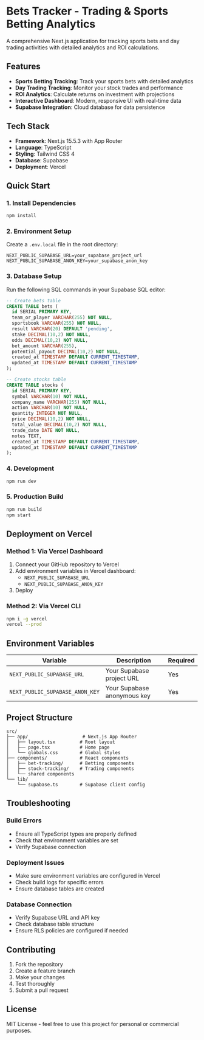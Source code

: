 # Bets Tracker - Trading & Sports Betting Analytics

A comprehensive Next.js application for tracking sports bets and day trading activities with detailed analytics and ROI calculations.

## Features

- **Sports Betting Tracking**: Track your sports bets with detailed analytics
- **Day Trading Tracking**: Monitor your stock trades and performance
- **ROI Analytics**: Calculate returns on investment with projections
- **Interactive Dashboard**: Modern, responsive UI with real-time data
- **Supabase Integration**: Cloud database for data persistence

## Tech Stack

- **Framework**: Next.js 15.5.3 with App Router
- **Language**: TypeScript
- **Styling**: Tailwind CSS 4
- **Database**: Supabase
- **Deployment**: Vercel

## Quick Start

### 1. Install Dependencies
```bash
npm install
```

### 2. Environment Setup
Create a `.env.local` file in the root directory:

```env
NEXT_PUBLIC_SUPABASE_URL=your_supabase_project_url
NEXT_PUBLIC_SUPABASE_ANON_KEY=your_supabase_anon_key
```

### 3. Database Setup
Run the following SQL commands in your Supabase SQL editor:

```sql
-- Create bets table
CREATE TABLE bets (
  id SERIAL PRIMARY KEY,
  team_or_player VARCHAR(255) NOT NULL,
  sportsbook VARCHAR(255) NOT NULL,
  result VARCHAR(20) DEFAULT 'pending',
  stake DECIMAL(10,2) NOT NULL,
  odds DECIMAL(10,2) NOT NULL,
  bet_amount VARCHAR(255),
  potential_payout DECIMAL(10,2) NOT NULL,
  created_at TIMESTAMP DEFAULT CURRENT_TIMESTAMP,
  updated_at TIMESTAMP DEFAULT CURRENT_TIMESTAMP
);

-- Create stocks table
CREATE TABLE stocks (
  id SERIAL PRIMARY KEY,
  symbol VARCHAR(10) NOT NULL,
  company_name VARCHAR(255) NOT NULL,
  action VARCHAR(10) NOT NULL,
  quantity INTEGER NOT NULL,
  price DECIMAL(10,2) NOT NULL,
  total_value DECIMAL(10,2) NOT NULL,
  trade_date DATE NOT NULL,
  notes TEXT,
  created_at TIMESTAMP DEFAULT CURRENT_TIMESTAMP,
  updated_at TIMESTAMP DEFAULT CURRENT_TIMESTAMP
);
```

### 4. Development
```bash
npm run dev
```

### 5. Production Build
```bash
npm run build
npm start
```

## Deployment on Vercel

### Method 1: Via Vercel Dashboard
1. Connect your GitHub repository to Vercel
2. Add environment variables in Vercel dashboard:
   - `NEXT_PUBLIC_SUPABASE_URL`
   - `NEXT_PUBLIC_SUPABASE_ANON_KEY`
3. Deploy

### Method 2: Via Vercel CLI
```bash
npm i -g vercel
vercel --prod
```

## Environment Variables

| Variable | Description | Required |
|----------|-------------|----------|
| `NEXT_PUBLIC_SUPABASE_URL` | Your Supabase project URL | Yes |
| `NEXT_PUBLIC_SUPABASE_ANON_KEY` | Your Supabase anonymous key | Yes |

## Project Structure

```
src/
├── app/                    # Next.js App Router
│   ├── layout.tsx         # Root layout
│   ├── page.tsx           # Home page
│   └── globals.css        # Global styles
├── components/            # React components
│   ├── bet-tracking/      # Betting components
│   ├── stock-tracking/    # Trading components
│   └── shared components
└── lib/
    └── supabase.ts        # Supabase client config
```

## Troubleshooting

### Build Errors
- Ensure all TypeScript types are properly defined
- Check that environment variables are set
- Verify Supabase connection

### Deployment Issues
- Make sure environment variables are configured in Vercel
- Check build logs for specific errors
- Ensure database tables are created

### Database Connection
- Verify Supabase URL and API key
- Check database table structure
- Ensure RLS policies are configured if needed

## Contributing

1. Fork the repository
2. Create a feature branch
3. Make your changes
4. Test thoroughly
5. Submit a pull request

## License

MIT License - feel free to use this project for personal or commercial purposes.